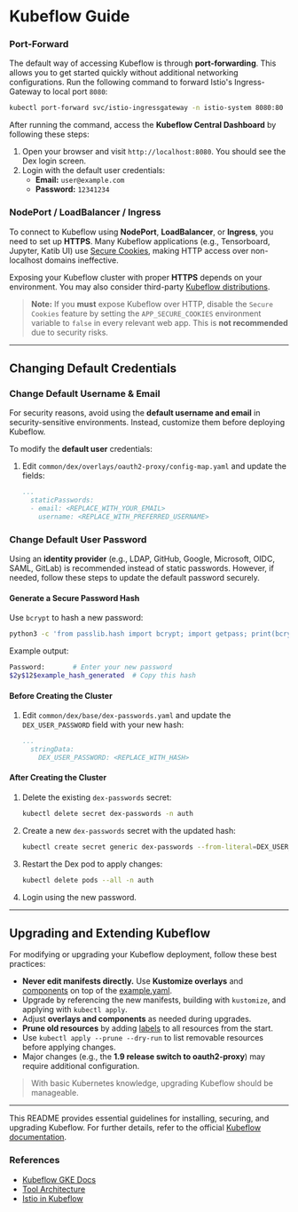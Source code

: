 # Kubeflow Guide

### Port-Forward

The default way of accessing Kubeflow is through **port-forwarding**. This allows you to get started quickly without additional networking configurations. Run the following command to forward Istio's Ingress-Gateway to local port `8080`:

```sh
kubectl port-forward svc/istio-ingressgateway -n istio-system 8080:80
```

After running the command, access the **Kubeflow Central Dashboard** by following these steps:

1. Open your browser and visit `http://localhost:8080`. You should see the Dex login screen.
2. Login with the default user credentials:
   - **Email:** `user@example.com`
   - **Password:** `12341234`

### NodePort / LoadBalancer / Ingress

To connect to Kubeflow using **NodePort**, **LoadBalancer**, or **Ingress**, you need to set up **HTTPS**. Many Kubeflow applications (e.g., Tensorboard, Jupyter, Katib UI) use [Secure Cookies](https://developer.mozilla.org/en-US/docs/Web/HTTP/Cookies#restrict_access_to_cookies), making HTTP access over non-localhost domains ineffective.

Exposing your Kubeflow cluster with proper **HTTPS** depends on your environment. You may also consider third-party [Kubeflow distributions](https://www.kubeflow.org/docs/started/installing-kubeflow/#install-a-packaged-kubeflow-distribution).

> **Note:** If you **must** expose Kubeflow over HTTP, disable the `Secure Cookies` feature by setting the `APP_SECURE_COOKIES` environment variable to `false` in every relevant web app. This is **not recommended** due to security risks.

---

## Changing Default Credentials

### Change Default Username & Email

For security reasons, avoid using the **default username and email** in security-sensitive environments. Instead, customize them before deploying Kubeflow.

To modify the **default user** credentials:

1. Edit `common/dex/overlays/oauth2-proxy/config-map.yaml` and update the fields:

    ```yaml
    ...
      staticPasswords:
      - email: <REPLACE_WITH_YOUR_EMAIL>
        username: <REPLACE_WITH_PREFERRED_USERNAME>
    ```

### Change Default User Password

Using an **identity provider** (e.g., LDAP, GitHub, Google, Microsoft, OIDC, SAML, GitLab) is recommended instead of static passwords. However, if needed, follow these steps to update the default password securely.

#### Generate a Secure Password Hash

Use `bcrypt` to hash a new password:

```sh
python3 -c 'from passlib.hash import bcrypt; import getpass; print(bcrypt.using(rounds=12, ident="2y").hash(getpass.getpass()))'
```

Example output:

```sh
Password:       # Enter your new password
$2y$12$example_hash_generated  # Copy this hash
```

#### Before Creating the Cluster

1. Edit `common/dex/base/dex-passwords.yaml` and update the `DEX_USER_PASSWORD` field with your new hash:

    ```yaml
    ...
      stringData:
        DEX_USER_PASSWORD: <REPLACE_WITH_HASH>
    ```

#### After Creating the Cluster

1. Delete the existing `dex-passwords` secret:

    ```sh
    kubectl delete secret dex-passwords -n auth
    ```

2. Create a new `dex-passwords` secret with the updated hash:

    ```sh
    kubectl create secret generic dex-passwords --from-literal=DEX_USER_PASSWORD='REPLACE_WITH_HASH' -n auth
    ```

3. Restart the Dex pod to apply changes:

    ```sh
    kubectl delete pods --all -n auth
    ```

4. Login using the new password.

---

## Upgrading and Extending Kubeflow

For modifying or upgrading your Kubeflow deployment, follow these best practices:

- **Never edit manifests directly.** Use **Kustomize overlays** and [components](https://github.com/kubernetes-sigs/kustomize/blob/master/examples/components.md) on top of the [example.yaml](https://github.com/kubeflow/manifests/blob/master/example/kustomization.yaml).
- Upgrade by referencing the new manifests, building with `kustomize`, and applying with `kubectl apply`.
- Adjust **overlays and components** as needed during upgrades.
- **Prune old resources** by adding [labels](https://kubectl.docs.kubernetes.io/references/kustomize/kustomization/labels/) to all resources from the start.
- Use `kubectl apply --prune --dry-run` to list removable resources before applying changes.
- Major changes (e.g., the **1.9 release switch to oauth2-proxy**) may require additional configuration.

> With basic Kubernetes knowledge, upgrading Kubeflow should be manageable.

---

This README provides essential guidelines for installing, securing, and upgrading Kubeflow. For further details, refer to the official [Kubeflow documentation](https://www.kubeflow.org/docs/).

### References
* [Kubeflow GKE Docs](https://googlecloudplatform.github.io/kubeflow-gke-docs/dev/docs/deploy/deploy-cli/)
* [Tool Architecture](https://www.kubeflow.org/docs/started/architecture/)
* [Istio in Kubeflow](https://www.kubeflow.org/docs/concepts/multi-tenancy/istio/#why-kubeflow-needs-istio)
